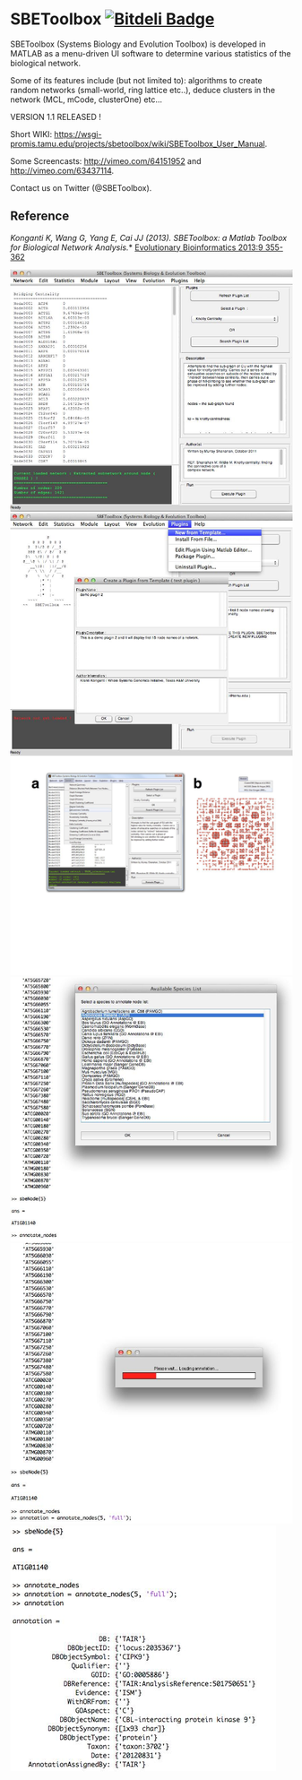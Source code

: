 SBEToolbox [![Bitdeli Badge](https://d2weczhvl823v0.cloudfront.net/biocoder/sbetoolbox/trend.png)](https://bitdeli.com/free "Bitdeli Badge")
==========

SBEToolbox (Systems Biology and Evolution Toolbox) is developed in MATLAB as a menu-driven UI software to determine various statistics of the biological network. 

Some of its features include (but not limited to): algorithms to create random networks (small-world, ring lattice etc..), deduce clusters in the network (MCL, mCode, clusterOne) etc...

VERSION 1.1 RELEASED !  

Short WIKI: https://wsgi-promis.tamu.edu/projects/sbetoolbox/wiki/SBEToolbox_User_Manual.

Some Screencasts: http://vimeo.com/64151952 and http://vimeo.com/63437114.

Contact us on Twitter (@SBEToolbox).

Reference
---------
**Konganti K, Wang G, Yang E, Cai JJ* (2013). SBEToolbox: a Matlab Toolbox for Biological Network Analysis.** [Evolutionary Bioinformatics 2013:9 355-362](http://dx.doi.org/10.4137/EBO.S12012)

![SBEToolbox](help/img/SBEToolbox_ScrShot_1.png "SBEToolbox v1.0 UI")
![SBEToolbox Plugins](help/img/SBEToolbox_ScrShot_2.png "Creating a new plugin from built in template code")
![SBEToolbox Module](help/img/SBEToolbox_ScrShot_3.jpg "An overview visualization of detected modules")
![SBEToolbox Annotation](help/img/SBEToolbox_ScrShot_4.png "Selecting an annotation database while annotating nodes on the command line")
![SBEToolbox v1.0 UI](help/img/SBEToolbox_ScrShot_5.png "Annotating a single node")
![SBEToolbox v1.0 UI](help/img/SBEToolbox_ScrShot_6.png "Getting full annotation of a single node")
